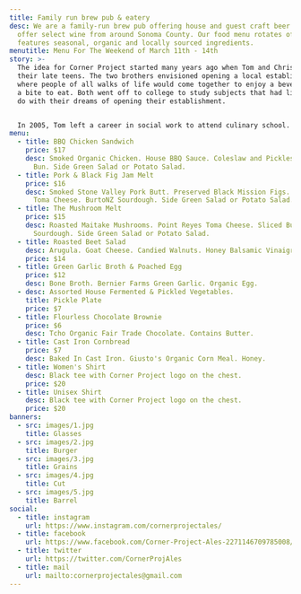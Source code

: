 ```yaml
---
title: Family run brew pub & eatery
desc: We are a family-run brew pub offering house and guest craft beer. We also
  offer select wine from around Sonoma County. Our food menu rotates often, and
  features seasonal, organic and locally sourced ingredients.
menutitle: Menu For The Weekend of March 11th - 14th
story: >-
  The idea for Corner Project started many years ago when Tom and Chris were in
  their late teens. The two brothers envisioned opening a local establishment
  where people of all walks of life would come together to enjoy a beverage and
  a bite to eat. Both went off to college to study subjects that had little to
  do with their dreams of opening their establishment.


  In 2005, Tom left a career in social work to attend culinary school. A few years later, Chris began brewing beer on his stove top while working in Silicon Valley for high tech companies as a software engineer. In early 2017, the two of them revisited their dream in a more serious mindset and brought the concept for Corner Project to fruition.
menu:
  - title: BBQ Chicken Sandwich
    price: $17
    desc: Smoked Organic Chicken. House BBQ Sauce. Coleslaw and Pickles. BurtoNZ
      Bun. Side Green Salad or Potato Salad.
  - title: Pork & Black Fig Jam Melt
    price: $16
    desc: Smoked Stone Valley Pork Butt. Preserved Black Mission Figs. Point Reyes
      Toma Cheese. BurtoNZ Sourdough. Side Green Salad or Potato Salad.
  - title: The Mushroom Melt
    price: $15
    desc: Roasted Maitake Mushrooms. Point Reyes Toma Cheese. Sliced BurtoNZ
      Sourdough. Side Green Salad or Potato Salad.
  - title: Roasted Beet Salad
    desc: Arugula. Goat Cheese. Candied Walnuts. Honey Balsamic Vinaigrette.
    price: $14
  - title: Green Garlic Broth & Poached Egg
    price: $12
    desc: Bone Broth. Bernier Farms Green Garlic. Organic Egg.
  - desc: Assorted House Fermented & Pickled Vegetables.
    title: Pickle Plate
    price: $7
  - title: Flourless Chocolate Brownie
    price: $6
    desc: Tcho Organic Fair Trade Chocolate. Contains Butter.
  - title: Cast Iron Cornbread
    price: $7
    desc: Baked In Cast Iron. Giusto's Organic Corn Meal. Honey.
  - title: Women's Shirt
    desc: Black tee with Corner Project logo on the chest.
    price: $20
  - title: Unisex Shirt
    desc: Black tee with Corner Project logo on the chest.
    price: $20
banners:
  - src: images/1.jpg
    title: Glasses
  - src: images/2.jpg
    title: Burger
  - src: images/3.jpg
    title: Grains
  - src: images/4.jpg
    title: Cut
  - src: images/5.jpg
    title: Barrel
social:
  - title: instagram
    url: https://www.instagram.com/cornerprojectales/
  - title: facebook
    url: https://www.facebook.com/Corner-Project-Ales-2271146709785008/
  - title: twitter
    url: https://twitter.com/CornerProjAles
  - title: mail
    url: mailto:cornerprojectales@gmail.com
---
```

